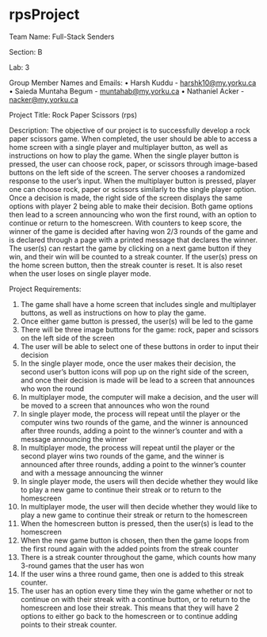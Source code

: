 # rpsProject
Team Name: Full-Stack Senders

Section: B

Lab: 3

Group Member Names and Emails:
•	Harsh Kuddu - harshk10@my.yorku.ca
•	Saieda Muntaha Begum - muntahab@my.yorku.ca
•	Nathaniel Acker - nacker@my.yorku.ca

Project Title: Rock Paper Scissors (rps)

Description: The objective of our project is to successfully develop a rock paper scissors game. When completed, the user should be able to access a home screen with a single player and multiplayer button, as well as instructions on how to play the game. When the single player button is pressed, the user can choose rock, paper, or scissors through image-based buttons on the left side of the screen. The server chooses a randomized response to the user’s input. When the multiplayer button is pressed, player one can choose rock, paper or scissors similarly to the single player option. Once a decision is made, the right side of the screen displays the same options with player 2 being able to make their decision. Both game options then lead to a screen announcing who won the first round, with an option to continue or return to the homescreen. With counters to keep score, the winner of the game is decided after having won 2/3 rounds of the game and is declared through a page with a printed message that declares the winner. The user(s) can restart the game by clicking on a next game button if they win, and their win will be counted to a streak counter. If the user(s) press on the home screen button, then the streak counter is reset. It is also reset when the user loses on single player mode. 

Project Requirements:

1.	The game shall have a home screen that includes single and multiplayer buttons, as well as instructions on how to play the game. 
2.	Once either game button is pressed, the user(s) will be led to the game
3.	There will be three image buttons for the game: rock, paper and scissors on the left side of the screen
4.	The user will be able to select one of these buttons in order to input their decision
5.	In the single player mode, once the user makes their decision, the second user’s button icons will pop up on the right side of the screen, and once their decision is made will be lead to a screen that announces who won the round
6.	In multiplayer mode, the computer will make a decision, and the user will be moved to a screen that announces who won the round
7.	In single player mode, the process will repeat until the player or the computer wins two rounds of the game, and the winner is announced after three rounds, adding a point to the winner’s counter and with a message announcing the winner
8.	In multiplayer mode, the process will repeat until the player or the second player wins two rounds of the game, and the winner is announced after three rounds, adding a point to the winner’s counter and with a message announcing the winner 
9.	In single player mode, the users will then decide whether they would like to play a new game to continue their streak or to return to the homescreen 
10.	In multiplayer mode, the user will then decide whether they would like to play a new game to continue their streak or return to the homescreen
11.	When the homescreen button is pressed, then the user(s) is lead to the homescreen
12.	When the new game button is chosen, then then the game loops from the first round again with the added points from the streak counter
13.	There is a streak counter throughout the game, which counts how many 3-round games that the user has won
14.	If the user wins a three round game, then one is added to this streak counter.
15.	The user has an option every time they win the game whether or not to continue on with their streak with a continue button, or to return to the homescreen and lose their streak. This means that they will have 2 options to either go back to the homescreen or to continue adding points to their streak counter.

